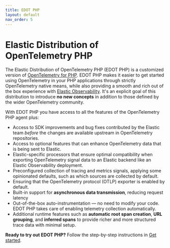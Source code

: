```yaml
---
title: EDOT PHP
layout: default
nav_order: 5
---
```


# Elastic Distribution of OpenTelemetry PHP

The Elastic Distribution of OpenTelemetry PHP (EDOT PHP) is a customized version of [OpenTelemetry for PHP](https://opentelemetry.io/docs/languages/php).
EDOT PHP makes it easier to get started using OpenTelemetry in your PHP applications through strictly OpenTelemetry native means, while also providing a smooth and rich out of the box experience with [Elastic Observability](https://www.elastic.co/observability). It's an explicit goal of this distribution to introduce **no new concepts** in addition to those defined by the wider OpenTelemetry community.

With EDOT PHP you have access to all the features of the OpenTelemetry PHP agent plus:

* Access to SDK improvements and bug fixes contributed by the Elastic team _before_ the changes are available upstream in OpenTelemetry repositories.
* Access to optional features that can enhance OpenTelemetry data that is being sent to Elastic.
* Elastic-specific processors that ensure optimal compatibility when exporting OpenTelemetry signal data to an Elastic backend like an Elastic Observability deployment.
* Preconfigured collection of tracing and metrics signals, applying some opinionated defaults, such as which sources are collected by default.
* Ensuring that the OpenTelemetry protocol (OTLP) exporter is enabled by default.
* Built-in support for **asynchronous data transmission**, reducing request latency
* Out-of-the-box auto-instrumentation — no need to modify your code. EDOT PHP takes care of enabling telemetry collection automatically.
* Additional runtime features such as **automatic root span creation**, **URL grouping**, and **inferred spans** to provide richer and more structured trace data with minimal setup.

**Ready to try out EDOT PHP?** Follow the step-by-step instructions in [Get started](./docs/get-started.md).
